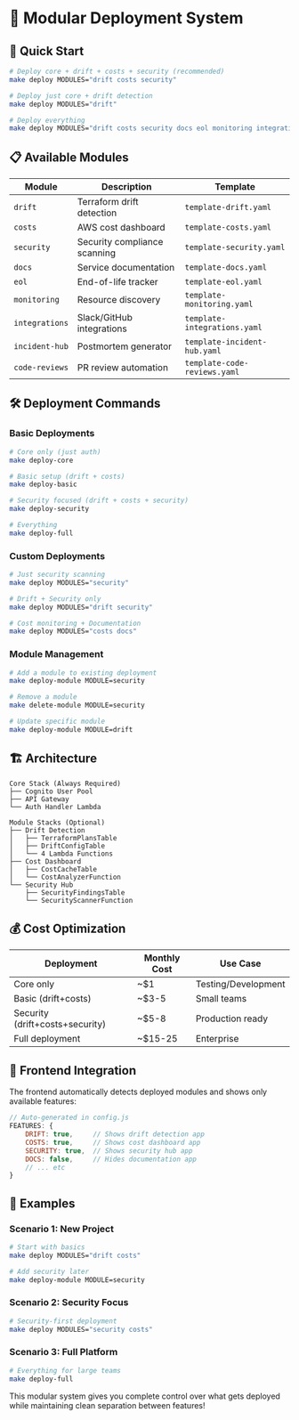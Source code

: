 # 🚀 Modular Deployment System

## 🎯 Quick Start

```bash
# Deploy core + drift + costs + security (recommended)
make deploy MODULES="drift costs security"

# Deploy just core + drift detection
make deploy MODULES="drift"

# Deploy everything
make deploy MODULES="drift costs security docs eol monitoring integrations incident-hub code-reviews"
```

## 📋 Available Modules

| Module | Description | Template |
|--------|-------------|----------|
| `drift` | Terraform drift detection | `template-drift.yaml` |
| `costs` | AWS cost dashboard | `template-costs.yaml` |
| `security` | Security compliance scanning | `template-security.yaml` |
| `docs` | Service documentation | `template-docs.yaml` |
| `eol` | End-of-life tracker | `template-eol.yaml` |
| `monitoring` | Resource discovery | `template-monitoring.yaml` |
| `integrations` | Slack/GitHub integrations | `template-integrations.yaml` |
| `incident-hub` | Postmortem generator | `template-incident-hub.yaml` |
| `code-reviews` | PR review automation | `template-code-reviews.yaml` |

## 🛠️ Deployment Commands

### Basic Deployments
```bash
# Core only (just auth)
make deploy-core

# Basic setup (drift + costs)
make deploy-basic

# Security focused (drift + costs + security)
make deploy-security

# Everything
make deploy-full
```

### Custom Deployments
```bash
# Just security scanning
make deploy MODULES="security"

# Drift + Security only
make deploy MODULES="drift security"

# Cost monitoring + Documentation
make deploy MODULES="costs docs"
```

### Module Management
```bash
# Add a module to existing deployment
make deploy-module MODULE=security

# Remove a module
make delete-module MODULE=security

# Update specific module
make deploy-module MODULE=drift
```

## 🏗️ Architecture

```
Core Stack (Always Required)
├── Cognito User Pool
├── API Gateway
└── Auth Handler Lambda

Module Stacks (Optional)
├── Drift Detection
│   ├── TerraformPlansTable
│   ├── DriftConfigTable
│   └── 4 Lambda Functions
├── Cost Dashboard
│   ├── CostCacheTable
│   └── CostAnalyzerFunction
└── Security Hub
    ├── SecurityFindingsTable
    └── SecurityScannerFunction
```

## 💰 Cost Optimization

| Deployment | Monthly Cost | Use Case |
|------------|--------------|----------|
| Core only | ~$1 | Testing/Development |
| Basic (drift+costs) | ~$3-5 | Small teams |
| Security (drift+costs+security) | ~$5-8 | Production ready |
| Full deployment | ~$15-25 | Enterprise |

## 🔧 Frontend Integration

The frontend automatically detects deployed modules and shows only available features:

```javascript
// Auto-generated in config.js
FEATURES: {
    DRIFT: true,     // Shows drift detection app
    COSTS: true,     // Shows cost dashboard app
    SECURITY: true,  // Shows security hub app
    DOCS: false,     // Hides documentation app
    // ... etc
}
```

## 📝 Examples

### Scenario 1: New Project
```bash
# Start with basics
make deploy MODULES="drift costs"

# Add security later
make deploy-module MODULE=security
```

### Scenario 2: Security Focus
```bash
# Security-first deployment
make deploy MODULES="security costs"
```

### Scenario 3: Full Platform
```bash
# Everything for large teams
make deploy-full
```

This modular system gives you complete control over what gets deployed while maintaining clean separation between features!

